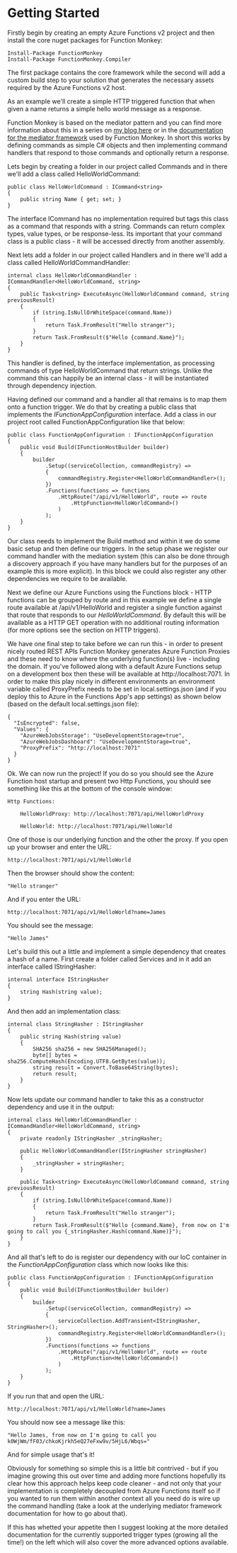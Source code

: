 # Getting Started

Firstly begin by creating an empty Azure Functions v2 project and then install the core nuget packages for Function Monkey:

    Install-Package FunctionMonkey
    Install-Package FunctionMonkey.Compiler

The first package contains the core framework while the second will add a custom build step to your solution that generates the necessary assets required by the Azure Functions v2 host.

As an example we'll create a simple HTTP triggered function that when given a name returns a simple hello world message as a response.

Function Monkey is based on the mediator pattern and you can find more information about this in a series on [my blog here](https://www.azurefromthetrenches.com/c-cloud-application-architecture-commanding-with-a-mediator-the-full-series/) or in the [documentation for the mediator framework](https://commanding.azurefromthetrenches.com) used by Function Monkey. In short this works by defining commands as simple C# objects and then implementing command handlers that respond to those commands and optionally return a response.

Lets begin by creating a folder in our project called Commands and in there we'll add a class called HelloWorldCommand: 

    public class HelloWorldCommand : ICommand<string>
    {
        public string Name { get; set; }
    }

The interface ICommand<TResponse> has no implementation required but tags this class as a command that responds with a string. Commands can return complex types, value types, or be response-less. Its important that your command class is a public class - it will be accessed directly from another assembly.

Next lets add a folder in our project called Handlers and in there we'll add a class called HelloWorldCommandHandler:

    internal class HelloWorldCommandHandler : ICommandHandler<HelloWorldCommand, string>
    {
        public Task<string> ExecuteAsync(HelloWorldCommand command, string previousResult)
        {
            if (string.IsNullOrWhiteSpace(command.Name))
            {
                return Task.FromResult("Hello stranger");
            }
            return Task.FromResult($"Hello {command.Name}");
        }
    }

This handler is defined, by the interface implementation, as processing commands of type HelloWorldCommand that return strings. Unlike the command this can happily be an internal class - it will be instantiated through dependency injection.

Having defined our command and a handler all that remains is to map them onto a function trigger. We do that by creating a public class that implements the _IFunctionAppConfiguration_ interface. Add a class in our project root called FunctionAppConfiguration like that below:

    public class FunctionAppConfiguration : IFunctionAppConfiguration
    {
        public void Build(IFunctionHostBuilder builder)
        {
            builder
                .Setup((serviceCollection, commandRegistry) =>
                {
                    commandRegistry.Register<HelloWorldCommandHandler>();
                })
                .Functions(functions => functions
                    .HttpRoute("/api/v1/HelloWorld", route => route
                        .HttpFunction<HelloWorldCommand>()
                    )
                );
        }
    }

Our class needs to implement the Build method and within it we do some basic setup and then define our triggers. In the setup phase we register our command handler with the mediation system (this can also be done through a discovery approach if you have many handlers but for the purposes of an example this is more explicit). In this block we could also register any other dependencies we require to be available.

Next we define our Azure Functions using the Functions block - HTTP functions can be grouped by route and in this example we define a single route available at /api/v1/HelloWorld and register a single function against that route that responds to our _HelloWorldCommand_. By default this will be available as a HTTP GET operation with no additional routing information (for more options see the section on HTTP triggers).

We have one final step to take before we can run this - in order to present nicely routed REST APIs Function Monkey generates Azure Function Proxies and these need to know where the underlying function(s) live - including the domain. If you've followed along with a default Azure Functions setup on a development box then these will be available at http://localhost:7071. In order to make this play nicely in different environments an environment variable called ProxyPrefix needs to be set in local.settings.json (and if you deploy this to Azure in the Functions App's app settings) as shown below (based on the default local.settings.json file):

    {
      "IsEncrypted": false,
      "Values": {
        "AzureWebJobsStorage": "UseDevelopmentStorage=true",
        "AzureWebJobsDashboard": "UseDevelopmentStorage=true",
        "ProxyPrefix": "http://localhost:7071"
      }
    }

Ok. We can now run the project! If you do so you should see the Azure Function host startup and present two Http Functions, you should see something like this at the bottom of the console window:

    Http Functions:

        HelloWorldProxy: http://localhost:7071/api/HelloWorldProxy

        HelloWorld: http://localhost:7071/api/HelloWorld

One of those is our underlying function and the other the proxy. If you open up your browser and enter the URL:

    http://localhost:7071/api/v1/HelloWorld

Then the browser should show the content:

    "Hello stranger"

And if you enter the URL:

    http://localhost:7071/api/v1/HelloWorld?name=James

You should see the message:

    "Hello James"

Let's build this out a little and implement a simple dependency that creates a hash of a name. First create a folder called Services and in it add an interface called IStringHasher:

    internal interface IStringHasher
    {
        string Hash(string value);
    }

And then add an implementation class:

    internal class StringHasher : IStringHasher
    {
        public string Hash(string value)
        {
            SHA256 sha256 = new SHA256Managed();
            byte[] bytes = sha256.ComputeHash(Encoding.UTF8.GetBytes(value));
            string result = Convert.ToBase64String(bytes);
            return result;
        }
    }

Now lets update our command handler to take this as a constructor dependency and use it in the output:

    internal class HelloWorldCommandHandler : ICommandHandler<HelloWorldCommand, string>
    {
        private readonly IStringHasher _stringHasher;

        public HelloWorldCommandHandler(IStringHasher stringHasher)
        {
            _stringHasher = stringHasher;
        }

        public Task<string> ExecuteAsync(HelloWorldCommand command, string previousResult)
        {
            if (string.IsNullOrWhiteSpace(command.Name))
            {
                return Task.FromResult("Hello stranger");
            }
            return Task.FromResult($"Hello {command.Name}, from now on I'm going to call you {_stringHasher.Hash(command.Name)}");
        }
    }

And all that's left to do is register our dependency with our IoC container in the _FunctionAppConfiguration_ class which now looks like this:

    public class FunctionAppConfiguration : IFunctionAppConfiguration
    {
        public void Build(IFunctionHostBuilder builder)
        {
            builder
                .Setup((serviceCollection, commandRegistry) =>
                {
                    serviceCollection.AddTransient<IStringHasher, StringHasher>();
                    commandRegistry.Register<HelloWorldCommandHandler>();
                })
                .Functions(functions => functions
                    .HttpRoute("/api/v1/HelloWorld", route => route
                        .HttpFunction<HelloWorldCommand>()
                    )
                );
        }
    }

If you run that and open the URL:

    http://localhost:7071/api/v1/HelloWorld?name=James

You should now see a message like this:

    "Hello James, from now on I'm going to call you k0WjWm/fF03/chkoKjrkh5eQ27eFxw9v/5HjL6/Wbqs="

And for simple usage that's it!

Obviously for something so simple this is a little bit contrived - but if you imagine growing this out over time and
adding more functions hopefully its clear how this approach helps keep code cleaner - and not only that your implementation is completely decoupled from Azure Functions itself so if you wanted to run them within another context all you need do is wire up the command handling (take a look at the underlying mediator framework documentation for how to go about that).

If this has whetted your appetite then I suggest looking at the more detailed documentation for the currently supported trigger types (growing all the time!) on the left which will also cover the more advanced options available.